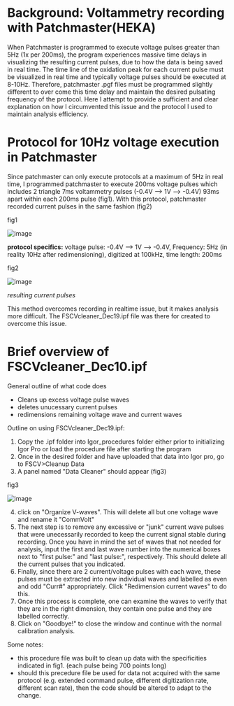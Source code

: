 # Background: Voltammetry recording with Patchmaster(HEKA)

When Patchmaster is programmed to execute voltage pulses greater than 5Hz (1x per 200ms), the program experiences massive time delays in visualizing the resulting current pulses, due to how the data is being saved in real time. The time line of the oxidation peak for each current pulse must be visualized in real time and typically voltage pulses should be executed at 8-10Hz. Therefore, patchmaster .pgf files must be programmed slightly different to over come this time delay and maintain the desired pulsating frequency of the protocol. Here I attempt to provide a sufficient and clear explanation on how I circumvented this issue and the protocol I used to maintain analysis efficiency. 

# Protocol for 10Hz voltage execution in Patchmaster

Since patchmaster can only execute protocols at a maximum of 5Hz in real time, I programmed patchmaster to execute 200ms voltage pulses which includes 2 triangle 7ms voltammetry pulses (-0.4V --> 1V --> -0.4V) 93ms apart within each 200ms pulse (fig1). With this protocol, patchmaster recorded current pulses in the same fashion (fig2)

fig1

![image](https://user-images.githubusercontent.com/52377705/70886590-155e7700-1fdc-11ea-8207-1878cb2e6a86.png)

**protocol specifics:** voltage pulse: -0.4V --> 1V --> -0.4V, Frequency: 5Hz (in reality 10Hz after redimensioning), digitized at 100kHz, time length: 200ms

fig2

![image](https://user-images.githubusercontent.com/52377705/70886929-fa403700-1fdc-11ea-9d85-ce0d7e6004c2.png)

*resulting current pulses*

This method overcomes recording in realtime issue, but it makes analysis more difficult. The FSCVcleaner_Dec19.ipf file was there for created to overcome this issue. 

# Brief overview of FSCVcleaner_Dec10.ipf

General outline of what code does 
- Cleans up excess voltage pulse waves
- deletes unucessary current pulses 
- redimensions remaining voltage wave and current waves 

Outline on using FSCVcleaner_Dec19.ipf:
1) Copy the .ipf folder into Igor_procedures folder either prior to initializing Igor Pro or load the procedure file after starting the program 
2) Once in the desired folder and have uploaded that data into Igor pro, go to FSCV>Cleanup Data
3) A panel named "Data Cleaner" should appear (fig3)

fig3

![image](https://user-images.githubusercontent.com/52377705/70895450-45fbdc00-1fef-11ea-854d-e0f36fd430de.png)

4) click on "Organize V-waves". This will delete all but one voltage wave and rename it "CommVolt"
5) The next step is to remove any excessive or "junk" current wave pulses that were unecessarily recorded to keep the current signal stable during recording. Once you have in mind the set of waves that not needed for analysis, input the first and last wave number into the numerical boxes next to "first pulse:" and "last pulse:", respectively. This should delete all the current pulses that you indicated. 
6) Finally, since there are 2 current/voltage pulses with each wave, these pulses must be extracted into new individual waves and labelled as even and odd "Curr#" appropriately. Click "Redimension current waves" to do this. 
7) Once this process is complete, one can examine the waves to verify that they are in the right dimension, they contain one pulse and they are labelled correctly. 
8) Click on "Goodbye!" to close the window and continue with the normal calibration analysis. 

Some notes:
- this procedure file was built to clean up data with the specificities indicated in fig1. (each pulse being 700 points long)
- should this precedure file be used for data not acquired with the same protocol (e.g. extended command pulse, different digitization rate, different scan rate), then the code should be altered to adapt to the change. 

